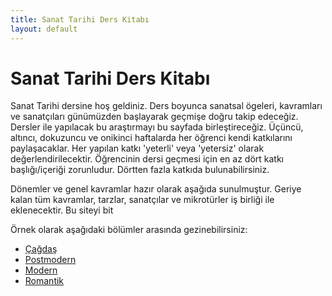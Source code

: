 ```yaml
---
title: Sanat Tarihi Ders Kitabı
layout: default
---
```


# Sanat Tarihi Ders Kitabı

Sanat Tarihi dersine hoş geldiniz. Ders boyunca sanatsal ögeleri, kavramları ve sanatçıları günümüzden başlayarak geçmişe doğru takip edeceğiz. Dersler ile yapılacak bu araştırmayı bu sayfada birleştireceğiz. Üçüncü, altıncı, dokuzuncu ve onikinci haftalarda her öğrenci kendi katkılarını paylaşacaklar. Her yapılan katkı 'yeterli' veya 'yetersiz' olarak değerlendirilecektir. Öğrencinin dersi geçmesi için en az dört katkı başlığı/içeriği zorunludur. Dörtten fazla katkıda bulunabilirsiniz. 

Dönemler ve genel kavramlar hazır olarak aşağıda sunulmuştur. Geriye kalan tüm kavramlar, tarzlar, sanatçılar ve mikrotürler iş birliği ile eklenecektir. Bu siteyi bit 

Örnek olarak aşağıdaki bölümler arasında gezinebilirsiniz:

- [Çağdaş](chapters/cagdas.html)
- [Postmodern](chapters/postmodern.html)
- [Modern](chapters/modern.html)
- [Romantik](chapters/romantik.md)
